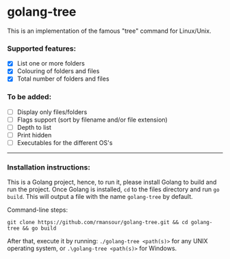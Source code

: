 # golang-tree
This is an implementation of the famous "tree" command for Linux/Unix.

### Supported features:
- [x] List one or more folders
- [x] Colouring of folders and files
- [x] Total number of folders and files

### To be added:
- [ ] Display only files/folders
- [ ] Flags support (sort by filename and/or file extension)
- [ ] Depth to list
- [ ] Print hidden
- [ ] Executables for the different OS's
---
### Installation instructions:

This is a Golang project, hence, to run it, please install Golang to build and run the project.
Once Golang is installed, `cd` to the files directory and run `go build`. This will output a file with the name `golang-tree` by default.

Command-line steps:
```
git clone https://github.com/rmansour/golang-tree.git && cd golang-tree && go build
```

After that, execute it by running: `./golang-tree <path(s)>` for any UNIX operating system, or `.\golang-tree <path(s)>` for Windows.
